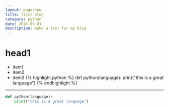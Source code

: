 ```yaml
---
layout: pageshow
title: first blog
category: python
date: 2016-09-01
description: make a test for my blog
---
```



# head1
* item1
* item2
* item3
{% highlight python %}
def python(language):
	print("this is a great language")
{% endhighlight %}
---
```python 
def python(language):
	print("this is a great language")
```

